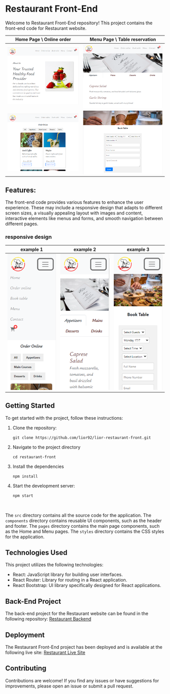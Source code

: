# Restaurant Front-End

Welcome to Restaurant Front-End repository! This project contains the front-end code for Restaurant website.

| Home Page \ Online order      | Menu Page \ Table reservation      |  
| --------------- | --------------- | 
| ![Home Page](./assets/home_page.png) | ![Menu Page](./assets/menu.png) 
| ![Home Page](./assets/online_order_responsive.png) | ![Menu Page](./assets/order_table.png) 

## Features:

 The front-end code provides various features to enhance the user experience. These may include a responsive design that adapts to different screen sizes, a visually appealing layout with images and content, interactive elements like menus and forms, and smooth navigation between different pages.

### responsive design

| example 1    | example 2      |  example 3     |  
| --------------- | --------------- | --------------- | 
| ![Home Page](./assets/responsive1.png) | ![Menu Page](./assets/responsive2.png) | ![Menu Page](./assets/responsive3.png) 

## Getting Started

To get started with the project, follow these instructions:

1. Clone the repository:
   ```shell
   git clone https://github.com/lior92/lior-restaurant-front.git
2. Navigate to the project directory
   ```shell
   cd restaurant-front
3. Install the dependencies
   ```shell
   npm install
4. Start the development server:
   ```shell 
   npm start
 
 
The `src` directory contains all the source code for the application. The `components` directory contains reusable UI components, such as the header and footer. The `pages` directory contains the main page components, such as the Home and Menu pages. The `styles` directory contains the CSS styles for the application.

## Technologies Used

This project utilizes the following technologies:

- React: JavaScript library for building user interfaces.
- React Router: Library for routing in a React application.
- React Bootstrap: UI library specifically designed for React applications.

## Back-End Project

The back-end project for the Restaurant website can be found in the following repository: [Restaurant Backend](https://github.com/lior92/restaurant-back-end)

## Deployment

The Restaurant Front-End project has been deployed and is available at the following live site: [Restaurant Live Site](https://lior92-restaurant.surge.sh/order_online)


## Contributing

Contributions are welcome! If you find any issues or have suggestions for improvements, please open an issue or submit a pull request.

